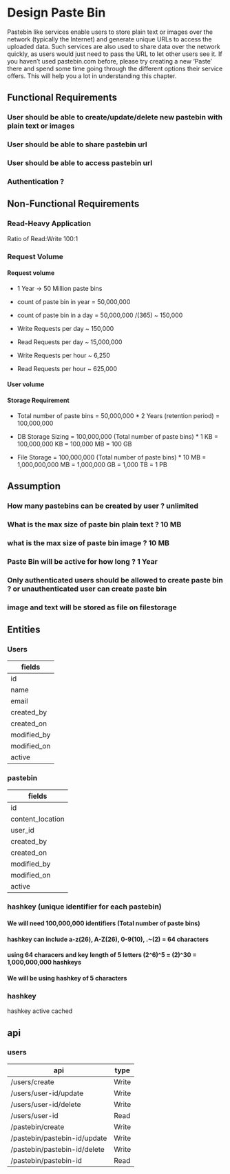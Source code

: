# Design Paste Bin
Pastebin like services enable users to store plain text or images over the network (typically the Internet) and generate unique URLs to access the uploaded data. Such services are also used to share data over the network quickly, as users would just need to pass the URL to let other users see it.
If you haven’t used pastebin.com before, please try creating a new ‘Paste’ there and spend some time going through the different options their service offers. This will help you a lot in understanding this chapter.

## Functional Requirements
### User should be able to create/update/delete new pastebin with plain text or images
### User should be able to share pastebin url
### User should be able to access pastebin url
### Authentication ?

## Non-Functional Requirements
### Read-Heavy Application
Ratio of Read:Write 100:1
### Request Volume
#### Request volume
- 1 Year -> 50 Million paste bins
- count of paste bin in year = 50,000,000
- count of paste bin in a day = 50,000,000 /(365) ~ 150,000

- Write Requests per day ~               150,000
- Read Requests per day ~             15,000,000
- Write Requests per hour ~                6,250
- Read Requests per hour ~               625,000
#### User volume

#### Storage Requirement
- Total number of paste bins =  50,000,000 * 2 Years (retention period)
                             = 100,000,000    
                       
- DB Storage Sizing = 100,000,000 (Total number of paste bins) * 1 KB
          = 100,000,000 KB
          =     100,000 MB
          =         100 GB
          
- File Storage  =   100,000,000 (Total number of paste bins) * 10 MB 
              = 1,000,000,000 MB
              =     1,000,000 GB
              =         1,000 TB
              =             1 PB



## Assumption
### How many pastebins can be created by user ? unlimited
### What is the max size of paste bin plain text ? 10 MB
### what is the max size of paste bin image ? 10 MB
### Paste Bin will be active for how long ? 1 Year
### Only authenticated users should be allowed to create paste bin ? or unauthenticated user can create paste bin
### image and text will be stored as file on filestorage

## Entities
### Users
|fields               |
|---------------------|
|id                   |
|name                 |
|email                |
|created_by           |
|created_on           |
|modified_by          |
|modified_on          |
|active               |

### pastebin
|fields               |
|---------------------|
|id                   |
|content_location     |
|user_id              |
|created_by           |
|created_on           |
|modified_by          |
|modified_on          |
|active               |

### hashkey (unique identifier for each pastebin)
#### We will need 100,000,000 identifiers (Total number of paste bins)
#### hashkey can include a-z(26), A-Z(26), 0-9(10), .~(2) = 64 characters
#### using 64 characers and key length of 5 letters (2^6)^5 = (2)^30 = 1,000,000,000 hashkeys
#### We will be using hashkey of 5 characters

### hashkey
hashkey
active
cached


## api
### users
|api                               | type    |
|----------------------------------|---------|
|/users/create                     |  Write  |
|/users/user-id/update             |  Write  |
|/users/user-id/delete             |  Write  |
|/users/user-id                    |  Read   |
|/pastebin/create                  |  Write  |
|/pastebin/pastebin-id/update      |  Write  |
|/pastebin/pastebin-id/delete      |  Write  |
|/pastebin/pastebin-id             |  Read   |

